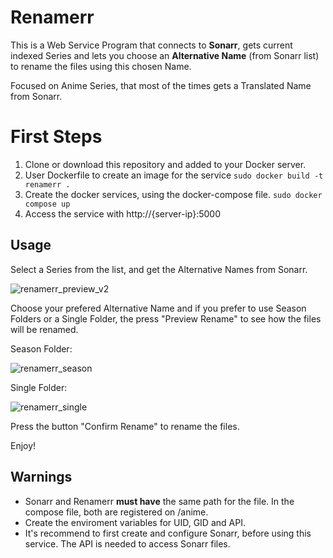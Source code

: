 # Renamerr

This is a Web Service Program that connects to **Sonarr**, gets current indexed Series and lets you choose an **Alternative Name** (from Sonarr list) to rename the files using this chosen Name.

Focused on Anime Series, that most of the times gets a Translated Name from Sonarr.

# First Steps

 1. Clone or download this repository and added to your Docker server.
 2. User Dockerfile to create an image for the service
     `sudo docker build -t renamerr .`
 3.  Create the docker services, using the docker-compose file.
     `sudo docker compose up`
 4. Access the service with http://{server-ip}:5000

## Usage

Select a Series from the list, and get the Alternative Names from Sonarr. 

![renamerr_preview_v2](https://github.com/user-attachments/assets/f48d162c-20ba-4cb0-98eb-8c41ae97b18a)

Choose your prefered Alternative Name and if you prefer to use Season Folders or a Single Folder, the press "Preview Rename" to see how the files will be renamed.

Season Folder:

![renamerr_season](https://github.com/user-attachments/assets/7cf29e17-a66d-4286-b24d-23265e754132)

Single Folder:

![renamerr_single](https://github.com/user-attachments/assets/40d67dc2-5755-4cfd-abcd-35cf28ba3471)

Press the button "Confirm Rename" to rename the files.

Enjoy!

## Warnings

 - Sonarr and Renamerr **must have** the same path for the file. In the compose file, both are registered on /anime.
 - Create the enviroment variables for UID, GID and API. 
 - It's recommend to first create and configure Sonarr, before using this service. The API is needed to access Sonarr files.
